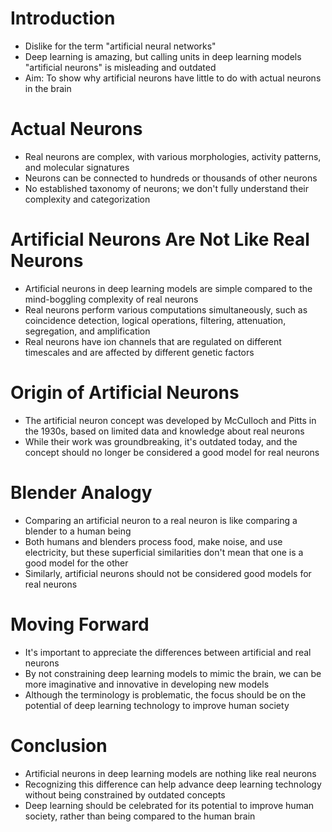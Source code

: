 # Introduction
- Dislike for the term "artificial neural networks"
- Deep learning is amazing, but calling units in deep learning models "artificial neurons" is misleading and outdated
- Aim: To show why artificial neurons have little to do with actual neurons in the brain
# Actual Neurons
- Real neurons are complex, with various morphologies, activity patterns, and molecular signatures
- Neurons can be connected to hundreds or thousands of other neurons
- No established taxonomy of neurons; we don't fully understand their complexity and categorization

# Artificial Neurons Are Not Like Real Neurons
- Artificial neurons in deep learning models are simple compared to the mind-boggling complexity of real neurons
- Real neurons perform various computations simultaneously, such as coincidence detection, logical operations, filtering, attenuation, segregation, and amplification
- Real neurons have ion channels that are regulated on different timescales and are affected by different genetic factors
# Origin of Artificial Neurons
- The artificial neuron concept was developed by McCulloch and Pitts in the 1930s, based on limited data and knowledge about real neurons
- While their work was groundbreaking, it's outdated today, and the concept should no longer be considered a good model for real neurons
# Blender Analogy
- Comparing an artificial neuron to a real neuron is like comparing a blender to a human being
- Both humans and blenders process food, make noise, and use electricity, but these superficial similarities don't mean that one is a good model for the other
- Similarly, artificial neurons should not be considered good models for real neurons
# Moving Forward
- It's important to appreciate the differences between artificial and real neurons
- By not constraining deep learning models to mimic the brain, we can be more imaginative and innovative in developing new models
- Although the terminology is problematic, the focus should be on the potential of deep learning technology to improve human society

# Conclusion
- Artificial neurons in deep learning models are nothing like real neurons
- Recognizing this difference can help advance deep learning technology without being constrained by outdated concepts
- Deep learning should be celebrated for its potential to improve human society, rather than being compared to the human brain